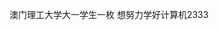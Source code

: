 澳门理工大学大一学生一枚
想努力学好计算机2333
<!---
SCCYduanlu/SCCYduanlu is a ✨ special ✨ repository because its `README.md` (this file) appears on your GitHub profile.
You can click the Preview link to take a look at your changes.
--->
